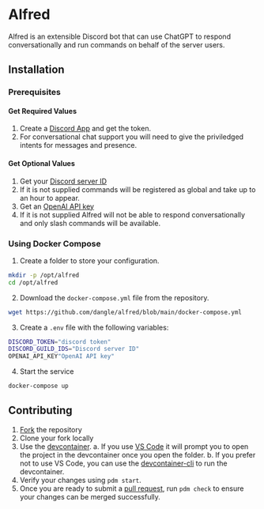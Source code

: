 # Alfred

Alfred is an extensible Discord bot that can use ChatGPT to respond conversationally and run commands on behalf of the server users.

## Installation

### Prerequisites

#### Get Required Values
1. Create a [Discord App](https://discord.com/developers/docs/quick-start/getting-started) and get the token.
  1. For conversational chat support you will need to give the priviledged intents for messages and presence.

#### Get Optional Values
1. Get your [Discord server ID](https://support.discord.com/hc/en-us/articles/206346498-Where-can-I-find-my-User-Server-Message-ID)
  1. If it is not supplied commands will be registered as global and take up to an hour to appear.
2. Get an [OpenAI API key](https://help.openai.com/en/articles/4936850-where-do-i-find-my-openai-api-key)
  1. If it is not supplied Alfred will not be able to respond conversationally and only slash commands will be available.

### Using Docker Compose

1. Create a folder to store your configuration.

```sh
mkdir -p /opt/alfred
cd /opt/alfred
```

2. Download the `docker-compose.yml` file from the repository.

```sh
wget https://github.com/dangle/alfred/blob/main/docker-compose.yml
```

3. Create a `.env` file with the following variables:

```sh filename=".env"
DISCORD_TOKEN="discord token"
DISCORD_GUILD_IDS="Discord server ID"
OPENAI_API_KEY"OpenAI API key"
```

4. Start the service

```sh
docker-compose up
```

## Contributing

1. [Fork](https://github.com/dangle/alfred/fork) the repository
2. Clone your fork locally
3. Use the [devcontainer](https://containers.dev/).
  a. If you use [VS Code](https://code.visualstudio.com/) it will prompt you to open the project in the devcontainer once you open the folder.
  b. If you prefer not to use VS Code, you can use the [devcontainer-cli](https://github.com/devcontainers/cli) to run the devcontainer.
4. Verify your changes using `pdm start`.
5. Once you are ready to submit a [pull request](https://github.com/dangle/alfred/compare), run `pdm check` to ensure your changes can be merged successfully.
